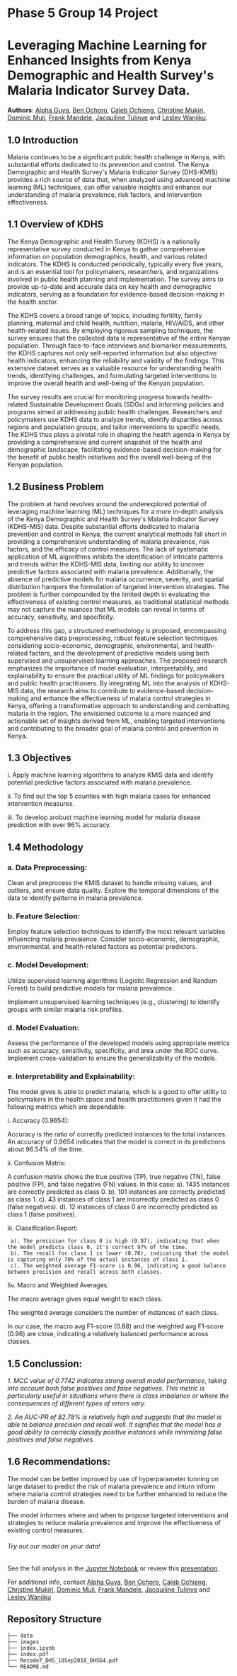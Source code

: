 # Phase 5 Group 14 Project

# Leveraging Machine Learning for Enhanced Insights from Kenya Demographic and Health Survey's Malaria Indicator Survey Data.

**Authors**: [Alpha Guya](mailto:alpha.guya@student.moringaschool.com), [Ben Ochoro](mailto:ben.ochoro@student.moringaschool.com), [Caleb Ochieng](mailto:caleb.ochieng@student.moringaschool.com), [Christine Mukiri](mailto:christine.mukiri@student.moringaschool.com), [Dominic Muli](mailto:dominic.muli@student.moringaschool.com), [Frank Mandele](mailto:frank.mandele@student.moringaschool.com), [Jacquiline Tulinye](mailto:jacquiline.tulinye@student.moringaschool.com) and [Lesley Wanjiku](mailto:lesley.wanjiku@student.moringaschool.com).


## 1.0 Introduction
 
Malaria continues to be a significant public health challenge in Kenya, with substantial efforts dedicated to its prevention and control. The Kenya Demographic and Health Survey's Malaria Indicator Survey (DHS-KMIS) provides a rich source of data that, when analyzed using advanced machine learning (ML) techniques, can offer valuable insights and enhance our understanding of malaria prevalence, risk factors, and intervention effectiveness.

## 1.1 Overview of KDHS

The Kenya Demographic and Health Survey (KDHS) is a nationally representative survey conducted in Kenya to gather comprehensive information on population demographics, health, and various related indicators. The KDHS is conducted periodically, typically every five years, and is an essential tool for policymakers, researchers, and organizations involved in public health planning and implementation. The survey aims to provide up-to-date and accurate data on key health and demographic indicators, serving as a foundation for evidence-based decision-making in the health sector.

The KDHS covers a broad range of topics, including fertility, family planning, maternal and child health, nutrition, malaria, HIV/AIDS, and other health-related issues. By employing rigorous sampling techniques, the survey ensures that the collected data is representative of the entire Kenyan population. Through face-to-face interviews and biomarker measurements, the KDHS captures not only self-reported information but also objective health indicators, enhancing the reliability and validity of the findings. This extensive dataset serves as a valuable resource for understanding health trends, identifying challenges, and formulating targeted interventions to improve the overall health and well-being of the Kenyan population.

The survey results are crucial for monitoring progress towards health-related Sustainable Development Goals (SDGs) and informing policies and programs aimed at addressing public health challenges. Researchers and policymakers use KDHS data to analyze trends, identify disparities across regions and population groups, and tailor interventions to specific needs. The KDHS thus plays a pivotal role in shaping the health agenda in Kenya by providing a comprehensive and current snapshot of the health and demographic landscape, facilitating evidence-based decision-making for the benefit of public health initiatives and the overall well-being of the Kenyan population.


## 1.2 Business Problem

The problem at hand revolves around the underexplored potential of leveraging machine learning (ML) techniques for a more in-depth analysis of the Kenya Demographic and Health Survey's Malaria Indicator Survey (KDHS-MIS) data. Despite substantial efforts dedicated to malaria prevention and control in Kenya, the current analytical methods fall short in providing a comprehensive understanding of malaria prevalence, risk factors, and the efficacy of control measures. The lack of systematic application of ML algorithms inhibits the identification of intricate patterns and trends within the KDHS-MIS data, limiting our ability to uncover predictive factors associated with malaria prevalence. Additionally, the absence of predictive models for malaria occurrence, severity, and spatial distribution hampers the formulation of targeted intervention strategies. The problem is further compounded by the limited depth in evaluating the effectiveness of existing control measures, as traditional statistical methods may not capture the nuances that ML models can reveal in terms of accuracy, sensitivity, and specificity.

To address this gap, a structured methodology is proposed, encompassing comprehensive data preprocessing, robust feature selection techniques considering socio-economic, demographic, environmental, and health-related factors, and the development of predictive models using both supervised and unsupervised learning approaches. The proposed research emphasizes the importance of model evaluation, interpretability, and explainability to ensure the practical utility of ML findings for policymakers and public health practitioners. By integrating ML into the analysis of KDHS-MIS data, the research aims to contribute to evidence-based decision-making and enhance the effectiveness of malaria control strategies in Kenya, offering a transformative approach to understanding and combatting malaria in the region. The envisioned outcome is a more nuanced and actionable set of insights derived from ML, enabling targeted interventions and contributing to the broader goal of malaria control and prevention in Kenya.

## 1.3 Objectives

i.	Apply machine learning algorithms to analyze KMIS data and identify potential predictive factors associated with malaria prevalence.

ii.	To find out the top 5 counties with high malaria cases for enhanced intervention measures.

iii. To develop arobust machine learning model for malaria disease prediction with over 96% accuracy.

## 1.4	Methodology

### a.	Data Preprocessing:

Clean and preprocess the KMIS dataset to handle missing values, and outliers, and ensure data quality.
Explore the temporal dimensions of the data to identify patterns in malaria prevalence.

### b.	Feature Selection:
Employ feature selection techniques to identify the most relevant variables influencing malaria prevalence.
Consider socio-economic, demographic, environmental, and health-related factors as potential predictors.

### c.	Model Development:
Utilize supervised learning algorithms (Logistic Regression and Random Forest) to build predictive models for malaria prevalence.

Implement unsupervised learning techniques (e.g., clustering) to identify groups with similar malaria risk profiles.

### d.	Model Evaluation:
Assess the performance of the developed models using appropriate metrics such as accuracy, sensitivity, specificity, and area under the ROC curve.
Implement cross-validation to ensure the generalizability of the models.

### e.	Interpretability and Explainability:
The model gives is able to predict malaria, which is a good to offer utility to policymakers in the health space and  health practitioners given it had the following metrics which are dependable:

i. Accuracy (0.9654):

Accuracy is the ratio of correctly predicted instances to the total instances.
An accuracy of 0.9654 indicates that the model is correct in its predictions about 96.54% of the time.

ii. Confusion Matrix:

A confusion matrix shows the true positive (TP), true negative (TN), false positive (FP), and false negative (FN) values.
In this case: a). 1435 instances are correctly predicted as class 0.
              b). 101 instances are correctly predicted as class 1.
              c). 43 instances of class 1 are incorrectly predicted as class 0 (false negatives).
              d). 12 instances of class 0 are incorrectly predicted as class 1 (false positives).

iii. Classification Report:

     a). The precision for class 0 is high (0.97), indicating that when the model predicts class 0, it's correct 97% of the time.
     b). The recall for class 1 is lower (0.70), indicating that the model is capturing only 70% of the actual instances of class 1.
     c). The weighted average F1-score is 0.96, indicating a good balance between precision and recall across both classes.

Iiv. Macro and Weighted Averages:

The macro average gives equal weight to each class.

The weighted average considers the number of instances of each class.

In our case, the macro avg F1-score (0.88) and the weighted avg F1-score (0.96) are close, indicating a relatively balanced performance across classes.

## 1.5	Conclussion:

*1. MCC value of 0.7742 indicates strong overall model performance, taking into account both false positives and false negatives. This metric is particularly useful in situations where there is class imbalance or where the consequences of different types of errors vary.*

*2. An AUC-PR of 82.78% is relatively high and suggests that the model is able to balance precision and recall well. It signifies that the model has a good ability to correctly classify positive instances while minimizing false positives and false negatives.*

## 1.6	Recommendations:

The model can be better improved by use of hyperparameter tunning on large dataset to predict the risk of malaria prevalence and inturn inform where malaria control strategies need to be further enhanced to reduce the burden of malaria disease.

The model informes where and when to propose targeted interventions and strategies to reduce malaria prevalence and improve the effectiveness of existing control measures.

###### Try out our model on your data!


See the full analysis in the [Jupyter Notebook](./KDHS_MIS.ipynb) or review this [presentation](./index.pdf).

For additional info, contact [Alpha Guya](mailto:alpha.guya@student.moringaschool.com), [Ben Ochoro](mailto:ben.ochoro@student.moringaschool.com), [Caleb Ochieng](mailto:caleb.ochieng@student.moringaschool.com), [Christine Mukiri](mailto:christine.mukiri@student.moringaschool.com), [Dominic Muli](mailto:dominic.muli@student.moringaschool.com), [Frank Mandele](mailto:frank.mandele@student.moringaschool.com), [Jacquiline Tulinye](mailto:jacquiline.tulinye@student.moringaschool.com) and [Lesley Wanjiku](mailto:lesley.wanjiku@student.moringaschool.com)

## Repository Structure
```
├── data
├── images
├── index.ipynb
├── index.pdf
├── Recode7_DHS_10Sep2018_DHSG4.pdf
└── README.md
```